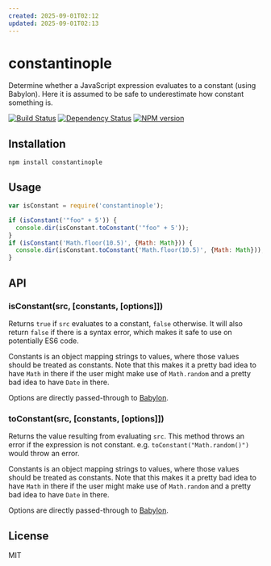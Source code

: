 ```yaml
---
created: 2025-09-01T02:12
updated: 2025-09-01T02:13
---
```

# constantinople

Determine whether a JavaScript expression evaluates to a constant (using Babylon). Here it is assumed to be safe to underestimate how constant something is.

[![Build Status](https://img.shields.io/travis/pugjs/constantinople/master.svg)](https://travis-ci.org/pugjs/constantinople)
[![Dependency Status](https://img.shields.io/david/pugjs/constantinople.svg)](https://david-dm.org/pugjs/constantinople)
[![NPM version](https://img.shields.io/npm/v/constantinople.svg)](https://www.npmjs.org/package/constantinople)

## Installation

    npm install constantinople

## Usage

```js
var isConstant = require('constantinople');

if (isConstant('"foo" + 5')) {
  console.dir(isConstant.toConstant('"foo" + 5'));
}
if (isConstant('Math.floor(10.5)', {Math: Math})) {
  console.dir(isConstant.toConstant('Math.floor(10.5)', {Math: Math}));
}
```

## API

### isConstant(src, [constants, [options]])

Returns `true` if `src` evaluates to a constant, `false` otherwise. It will also return `false` if there is a syntax error, which makes it safe to use on potentially ES6 code.

Constants is an object mapping strings to values, where those values should be treated as constants. Note that this makes it a pretty bad idea to have `Math` in there if the user might make use of `Math.random` and a pretty bad idea to have `Date` in there.

Options are directly passed-through to [Babylon](https://github.com/babel/babylon#options).

### toConstant(src, [constants, [options]])

Returns the value resulting from evaluating `src`. This method throws an error if the expression is not constant. e.g. `toConstant("Math.random()")` would throw an error.

Constants is an object mapping strings to values, where those values should be treated as constants. Note that this makes it a pretty bad idea to have `Math` in there if the user might make use of `Math.random` and a pretty bad idea to have `Date` in there.

Options are directly passed-through to [Babylon](https://github.com/babel/babylon#options).

## License

MIT

